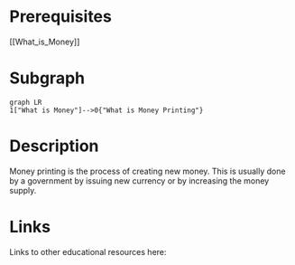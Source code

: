 
# Prerequisites
[[What_is_Money]]



# Subgraph

```mermaid
graph LR
1["What is Money"]-->0{"What is Money Printing"}
```



# Description
  
Money printing is the process of creating new money. This is usually done by a government by issuing new currency or by increasing the money supply.

# Links
Links to other educational resources here:
